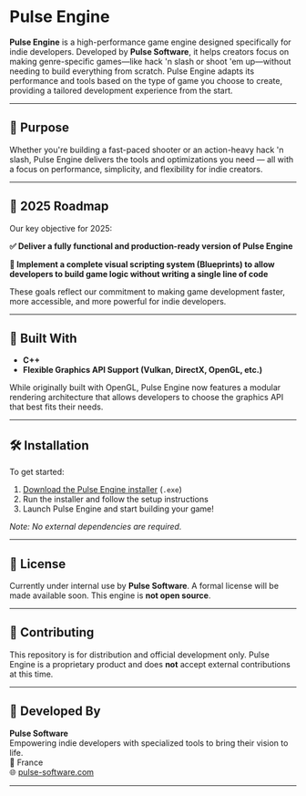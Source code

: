 # Pulse Engine

**Pulse Engine** is a high-performance game engine designed specifically for indie developers. Developed by **Pulse Software**, it helps creators focus on making genre-specific games—like hack 'n slash or shoot 'em up—without needing to build everything from scratch. Pulse Engine adapts its performance and tools based on the type of game you choose to create, providing a tailored development experience from the start.

---

## 🎯 Purpose

Whether you're building a fast-paced shooter or an action-heavy hack 'n slash, Pulse Engine delivers the tools and optimizations you need — all with a focus on performance, simplicity, and flexibility for indie creators.

---

## 🚀 2025 Roadmap
Our key objective for 2025:

**✅ Deliver a fully functional and production-ready version of Pulse Engine**

**🚧 Implement a complete visual scripting system (Blueprints) to allow developers to build game logic without writing a single line of code**

These goals reflect our commitment to making game development faster, more accessible, and more powerful for indie developers.

---

## 🧱 Built With

- **C++**
- **Flexible Graphics API Support (Vulkan, DirectX, OpenGL, etc.)**

While originally built with OpenGL, Pulse Engine now features a modular rendering architecture that allows developers to choose the graphics API that best fits their needs.

---

## 🛠️ Installation

To get started:

1. [Download the Pulse Engine installer](https://placeholder.com) (`.exe`)
2. Run the installer and follow the setup instructions
3. Launch Pulse Engine and start building your game!

*Note: No external dependencies are required.*

---

## 📄 License

Currently under internal use by **Pulse Software**. A formal license will be made available soon. This engine is **not open source**.

---

## 🚫 Contributing

This repository is for distribution and official development only. Pulse Engine is a proprietary product and does **not** accept external contributions at this time.

---

## 🏢 Developed By

**Pulse Software**  
Empowering indie developers with specialized tools to bring their vision to life.  
📍 France  
🌐 [pulse-software.com](https://placeholder.com)

---
